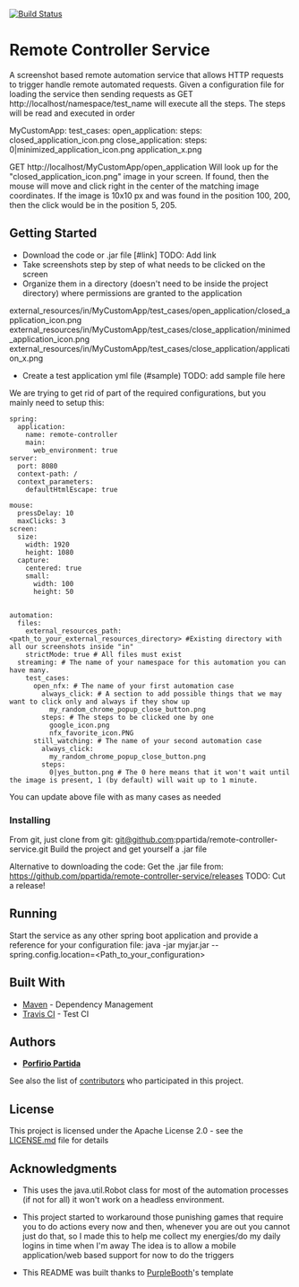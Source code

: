 [![Build Status](https://travis-ci.com/ppartida/remote-controller-service.svg?branch=master)](https://travis-ci.com/ppartida/remote-controller-service)

# Remote Controller Service

A screenshot based remote automation service that allows HTTP requests to trigger
handle remote automated requests. Given a configuration file for loading the service then sending requests as
GET http://localhost/namespace/test_name will execute all the steps.
The steps will be read and executed in order

MyCustomApp:
    test_cases:
        open_application:
            steps:
              closed_application_icon.png
        close_application:
            steps:
              0|minimized_application_icon.png
              application_x.png

GET http://localhost/MyCustomApp/open_application
    Will look up for the "closed_application_icon.png" image in your screen. If found, then the mouse will move and click
    right in the center of the matching image coordinates. If the image is 10x10 px and was found in the position 100, 200,
    then the click would be in the position 5, 205.


## Getting Started

- Download the code or .jar file [#link] TODO: Add link
- Take screenshots step by step of what needs to be clicked on the screen
- Organize them in a directory (doesn't need to be inside the project directory) where permissions are granted to the application

external_resources/in/MyCustomApp/test_cases/open_application/closed_application_icon.png
external_resources/in/MyCustomApp/test_cases/close_application/minimed_application_icon.png
external_resources/in/MyCustomApp/test_cases/close_application/application_x.png

- Create a test application yml file (#sample) TODO: add sample file here

We are trying to get rid of part of the required configurations, but you mainly need to setup this:

```
spring:
  application:
    name: remote-controller
    main:
      web_environment: true
server:
  port: 8080
  context-path: /
  context_parameters:
    defaultHtmlEscape: true

mouse:
  pressDelay: 10
  maxClicks: 3
screen:
  size:
    width: 1920
    height: 1080
  capture:
    centered: true
    small:
      width: 100
      height: 50


automation:
  files:
    external_resources_path: <path_to_your_external_resources_directory> #Existing directory with all our screenshots inside "in"
    strictMode: true # All files must exist
  streaming: # The name of your namespace for this automation you can have many.
    test_cases:
      open_nfx: # The name of your first automation case
        always_click: # A section to add possible things that we may want to click only and always if they show up
          my_random_chrome_popup_close_button.png
        steps: # The steps to be clicked one by one
          google_icon.png
          nfx_favorite_icon.PNG
      still_watching: # The name of your second automation case
        always_click:
          my_random_chrome_popup_close_button.png
        steps:
          0|yes_button.png # The 0 here means that it won't wait until the image is present, 1 (by default) will wait up to 1 minute.

```

You can update above file with as many cases as needed


### Installing

From git, just clone from git: git@github.com:ppartida/remote-controller-service.git
Build the project and get yourself a .jar file

Alternative to downloading the code:
Get the .jar file from: https://github.com/ppartida/remote-controller-service/releases TODO: Cut a release!

## Running

Start the service as any other spring boot application and provide a reference for your configuration file:
java -jar myjar.jar --spring.config.location=<Path_to_your_configuration>

## Built With

* [Maven](https://maven.apache.org/) - Dependency Management
* [Travis CI](https://travis-ci.com/ppartida/remote-controller-service) - Test CI

## Authors

* **[Porfirio Partida](https://github.com/ppartida)**

See also the list of [contributors](https://github.com/ppartida/remote-controller-service/graphs/contributors) who participated in this project.

## License

This project is licensed under the Apache License 2.0 - see the [LICENSE.md](LICENSE.md) file for details

## Acknowledgments

* This uses the java.util.Robot class for most of the automation processes (if not for all) it won't work on a headless environment.
* This project started to workaround those punishing games that require you to do actions every now and then, whenever you are out
you cannot just do that, so I made this to help me collect my energies/do my daily logins in time when I'm away
The idea is to allow a mobile application/web based support for now to do the triggers

* This README was built thanks to  [PurpleBooth](https://gist.github.com/PurpleBooth/109311bb0361f32d87a2)'s template
